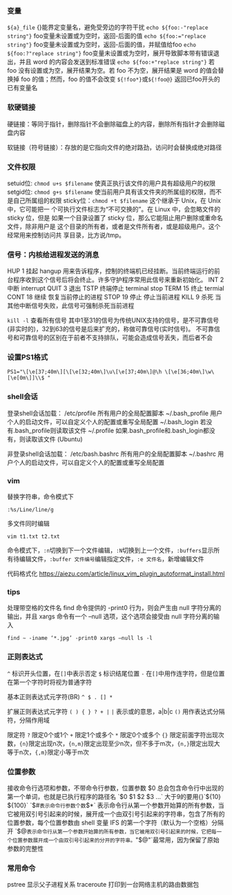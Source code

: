 ### 变量
`${a}_file` {}能界定变量名，避免受旁边的字符干扰
`echo ${foo:-"replace string"}` foo变量未设置或为空时，返回-后面的值
`echo ${foo:="replace string"}` foo变量未设置或为空时，返回-后面的值，并赋值给foo
`echo ${foo:?"replace string"}` foo变量未设置或为空时，展开导致脚本带有错误退出，并且 word 的内容会发送到标准错误
`echo ${foo:+"replace string"}` 若 foo 没有设置或为空，展开结果为空。若 foo 不为空，展开结果是 word 的值会替换掉 foo 的值；然而，foo 的值不会改变
`${!foo*}`或`${!foo@}` 返回已foo开头的已有变量名


### 软硬链接
硬链接：等同于指针，删除指针不会删除磁盘上的内容，删除所有指针才会删除磁盘内容

软链接（符号链接）：存放的是它指向文件的绝对路劲，访问时会替换成绝对路径


### 文件权限
setuid位: `chmod u+s $filename` 使真正执行该文件的用户具有超级用户的权限
setgid位: `chmod g+s $filename` 使当前用户具有该文件夹的所属组的权限，而不是自己所属组的权限
sticky位：`chmod +t $filename`  这个继承于 Unix，在 Unix 中，它可能把一
个可执行文件标志为“不可交换的”。在 Linux 中，会忽略文件的 sticky 位，但是
如果一个目录设置了 sticky 位，那么它能阻止用户删除或重命名文件，除非用户是
这个目录的所有者，或者是文件所有者，或是超级用户。这个经常用来控制访问共
享目录，比方说/tmp。


### 信号：内核给进程发送的消息
HUP 1 挂起 hangup	用来告诉程序，控制的终端机已经挂断。当前终端运行的前台程序收到这个信号后将会终止。许多守护程序常用此信号来重新初始化。
INT 2 中断 interrupt
QUIT 3 退出 
TSTP  终端停止 terminal stop
TERM 15 终止 termial
CONT 18 继续 恢复当前停止的进程
STOP 19 停止 停止当前进程
KILL 9 杀死 当其他中断信号失败，此信号可强制杀死当前进程

`kill -l` 查看所有信号
其中1至31的信号为传统UNIX支持的信号，是不可靠信号(非实时的)，32到63的信号是后来扩充的，称做可靠信号(实时信号)。
不可靠信号和可靠信号的区别在于前者不支持排队，可能会造成信号丢失，而后者不会


### 设置PS1格式

```
PS1="\[\e[37;40m\][\[\e[32;40m\]\u\[\e[37;40m\]@\h \[\e[36;40m\]\w\[\e[0m\]]\\$ "
```

### shell会话
登录shell会话加载：
/etc/profile 所有用户的全局配置脚本
~/.bash_profile 用户个人的启动文件，可以自定义个人的配置或重写全局配置
~/.bash_login 若没有.bash_profile则读取该文件
~/.profile 如果.bash_profile和.bash_login都没有，则读取该文件 (Ubuntu)

非登录shell会话加载：
/etc/bash.bashrc  所有用户的全局配置脚本
~/.bashrc 用户个人的启动文件，可以自定义个人的配置或重写全局配置

### vim
替换字符串，命令模式下
```
:%s/Line/line/g
```

多文件同时编辑
```
vim t1.txt t2.txt
```
命令模式下，`:n`切换到下一个文件编辑，`:N`切换到上一个文件，`:buffers`显示所有待编辑文件，`:buffer 文件编号`编辑指定文件，`:e 文件名`，新增编辑文件

代码格式化
https://aiezu.com/article/linux_vim_plugin_autoformat_install.html

### tips
处理带空格的文件名
find 命令提供的 -print0 行为，则会产生由 null 字符分离的输出，并且 xargs 命令有一个 –null 选项，这个选项会接受由 null 字符分离的输入
```
find ∼ -iname ‘*.jpg’ -print0 xargs –null ls -l
```

### 正则表达式
`^` 标识开头位置，在`[]`中表示否定
`$` 标识结尾位置
`-` 在`[]`中用作连字符，但是位置在第一个字符时将视为普通字符

基本正则表达式元字符(BR)
`^ $ . [] *`

扩展正则表达式元字符
`( ) { } ? + |`
`|` 表示或的意思，a|b|c 
`()` 用作表达式分隔符，分隔作用域

限定符
`?` 限定0个或1个
`+` 限定1个或多个
`*` 限定0个或多个
`{}` 限定前面字符出现次数，`{n}`限定出现n次，`{n,m}`限定出现至少n次，但不多于m次，`{n,}`限定出现大等于n次，`{,m}`限定小等于m次

### 位置参数
接收命令行选项和参数，不带命令行参数，位置参数 $0 总会包含命令行中出现的第一个单词，也就是已执行程序的路径名
`$0 $1 $2 $3 ...` 大于9的要用{}`${10} ${100}`
`$#` 表示命令行参数个数
`$*` 表示命令行从第一个参数开始算的所有参数，当它被用双引号引起来的时候，展开成一个由双引号引起来的字符串，包含了所有的位置参数，每个位置参数由 shell 变量 IFS 的第一个字符（默认为一个空格）分隔开
`$@` 表示命令行从第一个参数开始算的所有参数，当它被用双引号引起来的时候，它把每一个位置参数展开成一个由双引号引起来的分开的字符串。
`"$@"`最常用，因为保留了原始参数的完整性

### 常用命令
pstree 显示父子进程关系
traceroute 打印到一台网络主机的路由数据包